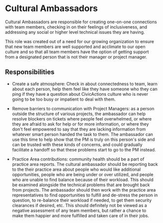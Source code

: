 # Cultural Ambassadors

Cultural Ambassadors are responsible for creating one-on-one connections with team members,
checking in on their feelings of inclusiveness, and addressing any social or higher level technical issues they are having.

This role was created out of a need for our growing organization to ensure that new team members are well supported and
acclimate to our open culture and so that all team members have the option of getting support from a designated person that
is not their manager or project manager.

## Responsibilities

- Create a safe atmosphere: Check in about connectedness to team, learn about each person, help them feel like they have someone
  who they can ping if they have a question about CivicActions culture who is never going to be too busy or impatient to deal
  with them.

- Remove barriers to communication with Project Managers: as a person outside the structure of various projects, the ambassador
  can help resolve blockers on tickets where people feel overwhelmed, or where they are afraid to ask for help or for more
  information, or where they don't feel empowered to say that they are lacking information from whatever smart person handed the
  task to them. The ambassador can use this time to help show that the PM is truly on this person's side and can be trusted with
  these kinds of concerns, and could gradually facilitate a handoff so that these problems start to go to the PM instead.

- Practice Area contributions: community health should be a part of practice area reports.
  The cultural ambassador should be reporting back to the their practice area about people who would like additional
  opportunities, people who are being under or over utilized, and people who are unable to find balance because of their
  workload. This should be examined alongside the technical problems that are brought back from projects.
  The ambassador should then work with the practice area representatives to find opportunities to fulfill and de-stress the
  person in question, to re-balance their workload if needed, to get them security clearances if desired, etc.
  This should definitely not be viewed as a negative assessment of any team members, but rather a chance to make them happier
  and more fulfilled and taken care of in their jobs.
